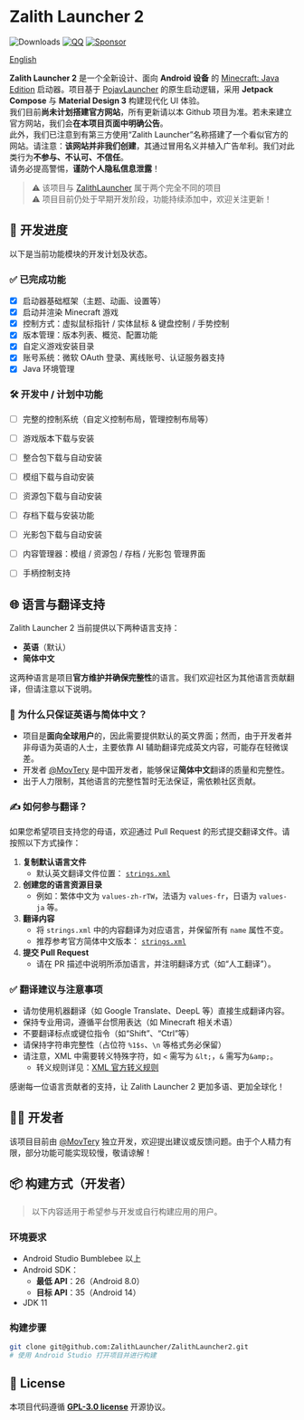# Zalith Launcher 2
![Downloads](https://img.shields.io/github/downloads/ZalithLauncher/ZalithLauncher2/total)
[![QQ](https://img.shields.io/badge/QQ-blue)](https://qm.qq.com/q/2MVxS0B29y)
[![Sponsor](https://img.shields.io/badge/sponsor-30363D?logo=GitHub-Sponsors)](https://afdian.com/a/MovTery)

[English](README.md)  

**Zalith Launcher 2** 是一个全新设计、面向 **Android 设备** 的 [Minecraft: Java Edition](https://www.minecraft.net/) 启动器。项目基于 [PojavLauncher](https://github.com/PojavLauncherTeam/PojavLauncher/tree/v3_openjdk/app_pojavlauncher/src/main/jni) 的原生启动逻辑，采用 **Jetpack Compose** 与 **Material Design 3** 构建现代化 UI 体验。  
我们目前**尚未计划搭建官方网站**，所有更新请以本 Github 项目为准。若未来建立官方网站，我们会**在本项目页面中明确公告**。  
此外，我们已注意到有第三方使用“Zalith Launcher”名称搭建了一个看似官方的网站。请注意：**该网站并非我们创建**，其通过冒用名义并植入广告牟利。我们对此类行为**不参与、不认可、不信任**。  
请务必提高警惕，**谨防个人隐私信息泄露**！  

> ⚠️ 该项目与 [ZalithLauncher](https://github.com/ZalithLauncher/ZalithLauncher) 属于两个完全不同的项目  
> ⚠️ 项目目前仍处于早期开发阶段，功能持续添加中，欢迎关注更新！





## 📅 开发进度

以下是当前功能模块的开发计划及状态。

### ✅ 已完成功能

* [x] 启动器基础框架（主题、动画、设置等）
* [x] 启动并渲染 Minecraft 游戏
* [x] 控制方式：虚拟鼠标指针 / 实体鼠标 & 键盘控制 / 手势控制
* [x] 版本管理：版本列表、概览、配置功能
* [x] 自定义游戏安装目录
* [x] 账号系统：微软 OAuth 登录、离线账号、认证服务器支持
* [x] Java 环境管理

### 🛠️ 开发中 / 计划中功能

* [ ] 完整的控制系统（自定义控制布局，管理控制布局等）
* [ ] 游戏版本下载与安装
* [ ] 整合包下载与自动安装
* [ ] 模组下载与自动安装
* [ ] 资源包下载与自动安装
* [ ] 存档下载与安装功能
* [ ] 光影包下载与自动安装
* [ ] 内容管理器：模组 / 资源包 / 存档 / 光影包 管理界面
* [ ] 手柄控制支持



## 🌐 语言与翻译支持

Zalith Launcher 2 当前提供以下两种语言支持：

* **英语**（默认）
* **简体中文**

这两种语言是项目**官方维护并确保完整性**的语言。我们欢迎社区为其他语言贡献翻译，但请注意以下说明。

### 📌 为什么只保证英语与简体中文？

* 项目是**面向全球用户**的，因此需要提供默认的英文界面；然而，由于开发者并非母语为英语的人士，主要依靠 AI 辅助翻译完成英文内容，可能存在轻微误差。
* 开发者 [@MovTery](https://github.com/MovTery) 是中国开发者，能够保证**简体中文**翻译的质量和完整性。
* 出于人力限制，其他语言的完整性暂时无法保证，需依赖社区贡献。

### ✍️ 如何参与翻译？

如果您希望项目支持您的母语，欢迎通过 Pull Request 的形式提交翻译文件。请按照以下方式操作：

1. **复制默认语言文件**
   * 默认英文翻译文件位置：
     [`strings.xml`](./ZalithLauncher/src/main/res/values/strings.xml)
2. **创建您的语言资源目录**
   * 例如：繁体中文为 `values-zh-rTW`，法语为 `values-fr`，日语为 `values-ja` 等。
3. **翻译内容**
   * 将 `strings.xml` 中的内容翻译为对应语言，并保留所有 `name` 属性不变。
   * 推荐参考官方简体中文版本：
     [`strings.xml`](./ZalithLauncher/src/main/res/values-zh-rCN/strings.xml)
4. **提交 Pull Request**
   * 请在 PR 描述中说明所添加语言，并注明翻译方式（如“人工翻译”）。

### ✅ 翻译建议与注意事项

* 请勿使用机器翻译（如 Google Translate、DeepL 等）直接生成翻译内容。
* 保持专业用词，遵循平台惯用表达（如 Minecraft 相关术语）
* 不要翻译标点或键位指令（如“Shift”、“Ctrl”等）
* 请保持字符串完整性（占位符 `%1$s`、`\n` 等格式务必保留）
* 请注意，XML 中需要转义特殊字符，如 `<` 需写为 `&lt;`，`&` 需写为`&amp;`。
   * 转义规则详见：[XML 官方转义规则](https://www.w3.org/TR/xml/#syntax)

感谢每一位语言贡献者的支持，让 Zalith Launcher 2 更加多语、更加全球化！




## 👨‍💻 开发者

该项目目前由 [@MovTery](https://github.com/MovTery) 独立开发，欢迎提出建议或反馈问题。由于个人精力有限，部分功能可能实现较慢，敬请谅解！




## 📦 构建方式（开发者）

> 以下内容适用于希望参与开发或自行构建应用的用户。

### 环境要求

* Android Studio Bumblebee 以上
* Android SDK：
    * **最低 API**：26（Android 8.0）
    * **目标 API**：35（Android 14）
* JDK 11

### 构建步骤

```bash
git clone git@github.com:ZalithLauncher/ZalithLauncher2.git
# 使用 Android Studio 打开项目并进行构建
```




## 📜 License

本项目代码遵循 **[GPL-3.0 license](LICENSE)** 开源协议。
